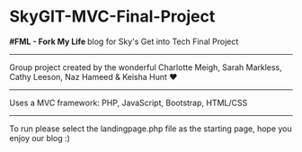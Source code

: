 # SkyGIT-MVC-Final-Project

<b>#FML - Fork My Life </b> blog for Sky's Get into Tech Final Project
<hr>
Group project created by the wonderful Charlotte Meigh, Sarah Markless, Cathy Leeson, Naz Hameed & Keisha Hunt &hearts;
<hr> 
Uses a MVC framework:
PHP,
JavaScript,
Bootstrap,
HTML/CSS

--------------------------------------------------------------------

To run please select the landingpage.php file as the starting page, hope you enjoy our blog :)
